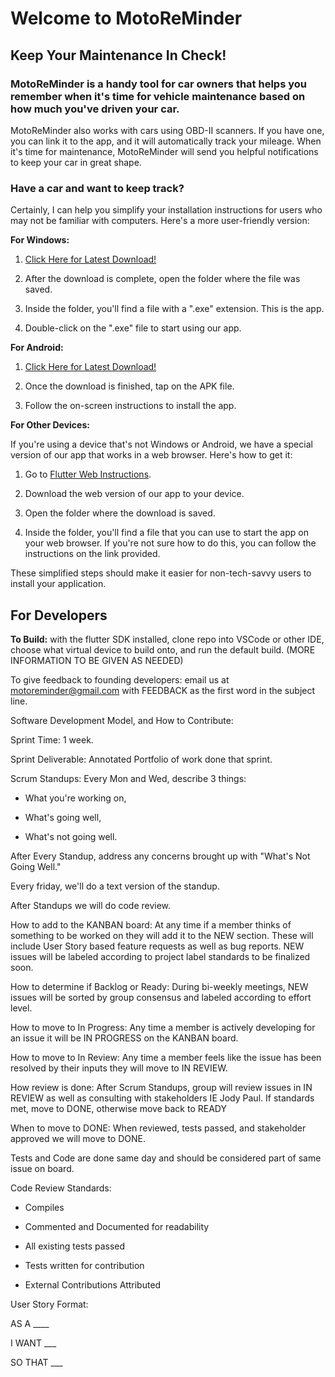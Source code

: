 
#  Welcome to MotoReMinder

## Keep Your Maintenance In Check!

  

###  MotoReMinder is a handy tool for car owners that helps you remember when it's time for vehicle maintenance based on how much you've driven your car.

  

MotoReMinder also works with cars using OBD-II scanners. If you have one, you can link it to the app, and it will automatically track your mileage. When it's time for maintenance, MotoReMinder will send you helpful notifications to keep your car in great shape.

  

###  Have a car and want to keep track?

Certainly, I can help you simplify your installation instructions for users who may not be familiar with computers. Here's a more user-friendly version:

  

**For Windows:**

  

1.  [Click Here for Latest Download!](https://github.com/DanielShermanSchool/MotoReMinder/releases/download/0.9windows/MotoReMinderV0.9Windows.zip)

2.  After the download is complete, open the folder where the file was saved.

3.  Inside the folder, you'll find a file with a ".exe" extension. This is the app.

4.  Double-click on the ".exe" file to start using our app.

  

**For Android:**

  

1.  [Click Here for Latest Download!](https://github.com/DanielShermanSchool/MotoReMinder/releases/download/0.9Android/MotoReMinderV0.9.apk)

2.  Once the download is finished, tap on the APK file.

3.  Follow the on-screen instructions to install the app.

  

**For Other Devices:**

  

If you're using a device that's not Windows or Android, we have a special version of our app that works in a web browser. Here's how to get it:

  

1.  Go to [Flutter Web Instructions](https://docs.flutter.dev/deployment/web#building-the-app-for-release).

3.  Download the web version of our app to your device.

4.  Open the folder where the download is saved.

5.  Inside the folder, you'll find a file that you can use to start the app on your web browser. If you're not sure how to do this, you can follow the instructions on the link provided.

  

These simplified steps should make it easier for non-tech-savvy users to install your application.

## For Developers


**To Build:** with the flutter SDK installed, clone repo into VSCode or other IDE, choose what virtual device to build onto, and run the default build. (MORE INFORMATION TO BE GIVEN AS NEEDED)

  

To give feedback to founding developers: email us at motoreminder@gmail.com with FEEDBACK as the first word in the subject line.

  

Software Development Model, and How to Contribute:

Sprint Time: 1 week.

Sprint Deliverable: Annotated Portfolio of work done that sprint.

Scrum Standups: Every Mon and Wed, describe 3 things:

*  What you're working on,

*  What's going well,

*  What's not going well.

  

After Every Standup, address any concerns brought up with "What's Not Going Well."

  

Every friday, we'll do a text version of the standup.

  

After Standups we will do code review.

  

How to add to the KANBAN board: At any time if a member thinks of something to be worked on they will add it to the NEW section. These will include User Story based feature requests as well as bug reports. NEW issues will be labeled according to project label standards to be finalized soon.

How to determine if Backlog or Ready: During bi-weekly meetings, NEW issues will be sorted by group consensus and labeled according to effort level.

How to move to In Progress: Any time a member is actively developing for an issue it will be IN PROGRESS on the KANBAN board.

How to move to In Review: Any time a member feels like the issue has been resolved by their inputs they will move to IN REVIEW.

How review is done: After Scrum Standups, group will review issues in IN REVIEW as well as consulting with stakeholders IE Jody Paul. If standards met, move to DONE, otherwise move back to READY

When to move to DONE: When reviewed, tests passed, and stakeholder approved we will move to DONE.

Tests and Code are done same day and should be considered part of same issue on board.

  

Code Review Standards:

*  Compiles

*  Commented and Documented for readability

*  All existing tests passed

*  Tests written for contribution

*  External Contributions Attributed

  
  

User Story Format:

AS A ____

I WANT ___

SO THAT ___
